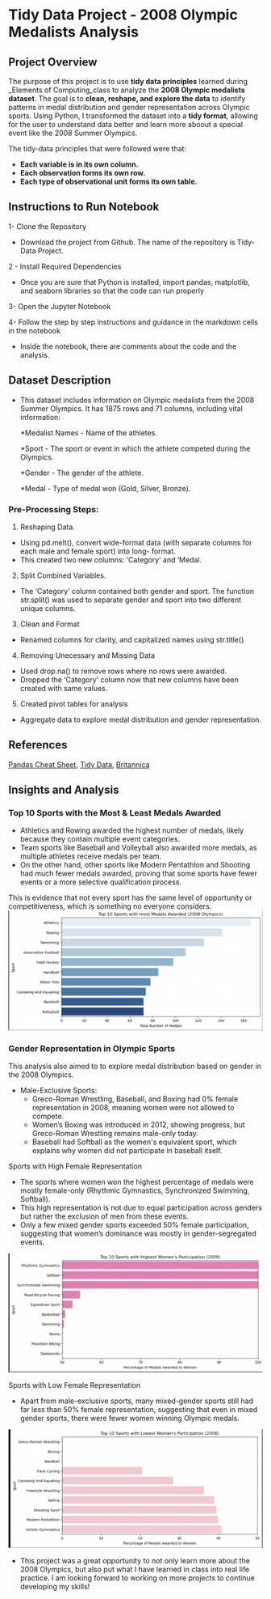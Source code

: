 # Tidy Data Project - 2008 Olympic Medalists Analysis

## Project Overview
The purpose of this project is to use **tidy data principles** learned during _Elements of Computing_class to analyze the **2008 Olympic medalists dataset**. The goal is to **clean, reshape, and explore the data** to identify patterns in medal distribution and gender representation across Olympic sports. Using Python, I transformed the dataset into a **tidy format**, allowing for the user to understand data better and learn more aboout a special event like the 2008 Summer Olympics. 

The tidy-data principles that were followed were that: 
- **Each variable is in its own column.**
- **Each observation forms its own row.**
- **Each type of observational unit forms its own table.**

## Instructions to Run Notebook 
1- Clone the Repository 
  * Download the project from Github. The name of the repository is Tidy-Data Project.

2 -  Install Required Dependencies
  * Once you are sure that Python is installed, import pandas, matplotlib, and seaborn libraries so that the         code can run properly
    
3- Open the Jupyter Notebook 

4- Follow the step by step instructions and guidance in the markdown cells in the notebook 
  * Inside the notebook, there are comments about the code and the analysis.


## Dataset Description 
* This dataset includes information on Olympic medalists from the 2008 Summer Olympics. It has 1875 rows and 71 columns, including vital information:
  
    *Medalist Names - Name of the athletes.
  
    *Sport - The sport or event in which the athlete competed during the Olympics.
  
    *Gender - The gender of the athlete.
  
    *Medal - Type of medal won (Gold, Silver, Bronze).
  
### Pre-Processing Steps:
1. Reshaping Data. 
  * Using pd.melt(), convert wide-format data (with separate columns for each male and female sport) into long-      format. 
  * This created two new columns: ‘Category’ and ‘Medal.
2. Split Combined Variables. 
  * The ‘Category’ column contained both gender and sport. The function str.split() was used to separate gender      and sport into two different unique columns. 
3. Clean and Format 
  * Renamed columns for clarity, and capitalized names using str.title()
4. Removing Unecessary and Missing Data
  * Used drop.na() to remove rows where no rows were awarded.
  * Dropped the ‘Category’ column now that new columns have been created with same values. 
5. Created pivot tables for analysis
  * Aggregate data to explore medal distribution and gender representation.


## References
[Pandas Cheat Sheet](https://pandas.pydata.org/Pandas_Cheat_Sheet.pdf), 
[Tidy Data](https://vita.had.co.nz/papers/tidy-data.pdf), 
[Britannica](https://www.britannica.com/sports/boxing/Women-in-boxing)

## Insights and Analysis 
### Top 10 Sports with the Most & Least Medals Awarded
* Athletics and Rowing awarded the highest number of medals, likely because they contain multiple event     categories.
* Team sports like Baseball and Volleyball also awarded more medals, as multiple athletes receive medals per team.
* On the other hand, other sports like Modern Pentathlon and Shooting had much fewer medals awarded, proving that some sports have fewer events or a more selective qualification process.

This is evidence that not every sport has the same level of opportunity or competitiveness, which is something no everyone considers. 
![Bar Graph Displaying Top 10 Sports With Most Medals Awarded](top_10_total.png)

### Gender Representation in Olympic Sports
This analysis also aimed to to explore medal distribution based on gender in the 2008 Olympics.
* Male-Exclusive Sports:
  * Greco-Roman Wrestling, Baseball, and Boxing had 0% female representation in 2008, meaning women were not         allowed to compete.
  * Women’s Boxing was introduced in 2012, showing progress, but Greco-Roman Wrestling remains male-only today.
  * Baseball had Softball as the women's equivalent sport, which explains why women did not participate in           baseball itself.

Sports with High Female Representation
* The sports where women won the highest percentage of medals were mostly female-only (Rhythmic Gymnastics, Synchronized Swimming, Softball).
* This high representation is not due to equal participation across genders but rather the exclusion of men from these events.
* Only a few mixed gender sports exceeded 50% female participation, suggesting that women’s dominance was mostly in gender-segregated events.

![Top 10 Sports with High Female Representation](top_10_high.png)



Sports with Low Female Representation
* Apart from male-exclusive sports, many mixed-gender sports still had far less than 50% female representation, suggesting that even in mixed gender sports, there were fewer women winning Olympic medals. 

![Top 10 Sports with High Female Representation](top_10_low.png)


* This project was a great opportunity to not only learn more about the 2008 Olympics, but also put what I have learned in class into real life practice. I am looking forward to working on more projects to continue developing my skills! 










